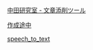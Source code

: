 [中田研究室 - 文章添削ツール](https://naohiro701.github.io/others/checker.html)

[作成途中](https://naohiro701.github.io/electricity/main.html)

[speech_to_text](https://naohiro701.github.io/others/speech_to_text.html)
